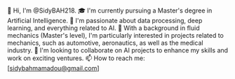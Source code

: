 👋 Hi, I'm @SidyBAH218.
🎓 I'm currently pursuing a Master's degree in Artificial Intelligence.
👀 I'm passionate about data processing, deep learning, and everything related to AI.
🔧 With a background in fluid mechanics (Master's level), I'm particularly interested in projects related to mechanics, such as automotive, aeronautics, as well as the medical industry.
💞️ I'm looking to collaborate on AI projects to enhance my skills and work on exciting ventures.
📫 How to reach me: [sidybahmamadou@gmail.com]

<!---
SidyBAH218/SidyBAH218 is a ✨ special ✨ repository because its `README.md` (this file) appears on your GitHub profile.
You can click the Preview link to take a look at your changes.

--->
